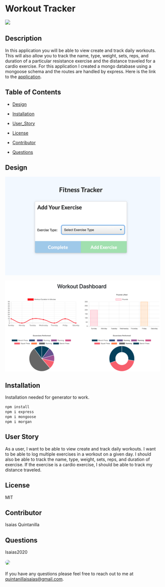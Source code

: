 # Workout Tracker

<p>
<a>
<img src="https://img.shields.io/badge/License-MIT-blueviolet"/></a>
</p>

## Description 

In this application you will be able to view create and track daily workouts.  This will also allow you to track the name, type, weight, sets, reps, and duration of a particular resistance exercise and the distance traveled for a cardio exercise.  For this application I created a mongo database using a mongoose schema and the routes are handled by express.  Here is the link to the [application](https://...........). 

## Table of Contents

* [Design](#Design)

* [Installation](#Installation)

* [User_Story](#User_Story)

* [License](#License)

* [Contributor](#Contributor)

* [Questions](#Questions)

## Design

![Adding Exercise](/Develop/public/assets/AddExercise.png)

![Dashboard](/Develop/public/assets/Dashboard.png)

## Installation

Installation needed for generator to work.

  ```
  npm install
  npm i express 
  npm i mongoose
  npm i morgan
  ```

## User Story

As a user, I want to be able to view create and track daily workouts. I want to be able to log multiple exercises in a workout on a given day. I should also be able to track the name, type, weight, sets, reps, and duration of exercise. If the exercise is a cardio exercise, I should be able to track my distance traveled.

## License

MIT

## Contributor

Isaias Quintanilla


## Questions
Isaias2020
<br><br>
<img src="https://avatars.githubusercontent.com/u/59813695?" height="100" style="border-radius:50%">
<br><br>
If you have any questions please feel free to reach out to me at quintanillaisaias@gmail.com.

